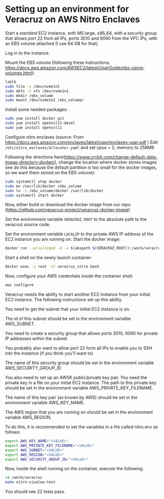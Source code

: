 # Setting up an environment for Veracruz on AWS Nitro Enclaves

Start a standard EC2 instance, with M5.large, x86_64, with a security group that allows port 22 from all IPs, ports 3010 and 9090 from the VPC IPs, with an EBS volume attached (I use 64 GB for that).

Log in to the instance.

Mount the EBS volume (following these instructions: https://docs.aws.amazon.com/AWSEC2/latest/UserGuide/ebs-using-volumes.html):
```bash
lsblk
sudo file -s /dev/nvme1n1
sudo mkfs -t xfs /dev/nvme1n1
sudo mkdir /ebs_volume
sudo mount /dev/nvme1n1 /ebs_volume/
```

Install some needed packages:
```bash
sudo yum install docker git
sudo yum install openssl11-devel
sudo yum install openssl11
```

Configure nitro enclaves (source: From <https://docs.aws.amazon.com/enclaves/latest/user/enclaves-user.pdf> )
Edit `/etc/nitro_enclaves/allocator.yaml` and set cpus = 2, memory to 256MB

Following the directions here(https://www.crybit.com/change-default-data-image-directory-docker/), change the location where docker stores images (we do this because the default partition
is too small for the docker images, so we want them stored on the EBS volume):
```bash
sudo systemctl stop docker
sudo mv /var/lib/docker /ebs_volume
sudo ln -s /ebs_volume/docker /var/lib/docker
sudo systemctl start docker
```
Now, either build or download the docker image from our repo (https://github.com/veracruz-project/veracruz-docker-image)

Set the environment variable `VERACRUZ_ROOT` to the absolute path to the veracruz source code.

Set the environment variable `LOCALIP` to the private AWS IP address of the EC2 instance you are running on.
Start the docker image:
```bash
docker run --privileged -d -v $(abspath $(VERACRUZ_ROOT)):/work/veracruz -v $(HOME)/.cargo/registry/:/usr/local/cargo/registry/ -v /usr/bin:/host/bin -v /usr/share/nitro_enclaves:/usr/share/nitro_enclaves -v /run/nitro_enclaves:/run/nitro_enclaves -v /etc/nitro_enclaves:/etc/nitro_enclaves --device=/dev/vsock:/dev/vsock -v /var/run/docker.sock:/var/run/docker.sock --device=/dev/nitro_enclaves:/dev/nitro_enclaves --env TABASCO_IP_ADDRESS=$(LOCALIP) -p $(LOCALIP):3010:3010/tcp --name veracruz_nitro veracruz_image_nitro
```

Start a shell on the newly launch container:
```bash
docker exec -u root -it veracruz_nitro bash
```

Now, configure your AWS credentials inside the container shell:
```bash
aws configure
```

Veracruz needs the ability to start another EC2 instance from your initial EC2 instance. The following instructions set up this ability.

You need to get the subnet that your initial EC2 instance is on.

The id of this subnet should be set in the environment varialbe AWS_SUBNET.

You need to create a security group that allows ports 3010, 9090 for private IP addresses within the subnet.

You probably also want to allow port 22 form all IPs to enable you to SSH into the instance (if you think you'll want to)

The name of this security group should be set in the environment variable AWS_SECURITY_GROUP_ID

You also need to set up an AWSK public/private key pair. You need the private key in a file on your initial EC2 instance. The path to this private key should be set in the environment variable AWS_PRIVATE_KEY_FILENAME.

The name of this key pair (as known by AWS) should be set in the environment variable AWS_KEY_NAME.

The AWS region that you are running on should be set in the environment variable AWS_REGION.

To do this, it is recommended to set the variables in a file called nitro.env as follows:
```bash
export AWS_KEY_NAME="<VALUE>"
export AWS_PRIVATE_KEY_FILENAME="<VALUE>"
export AWS_SUBNET="<VALUE>"
export AWS_REGION="<VALUE>"
export AWS_SECURITY_GROUP_ID="<VALUE>"
```

Now, inside the shell running on the container, execute the following:
```bash
cd /work/veracruz
make nitro-sinaloa-test
```
You should see 22 tests pass.